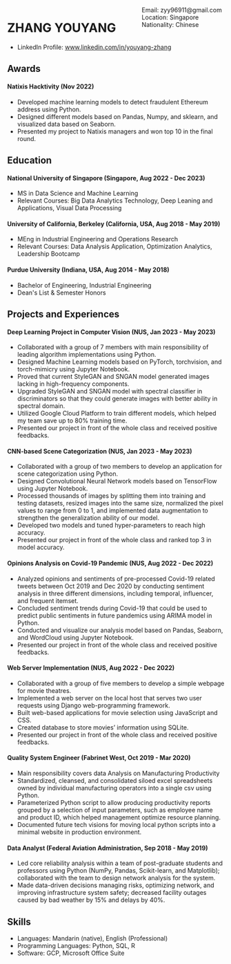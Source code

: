 <span style="float:right;padding:6px"> 
  Email: zyy96911@gmail.com <br> Location: Singapore <br> Nationality: Chinese
</span>

# ZHANG YOUYANG

* LinkedIn Profile: www.linkedin.com/in/youyang-zhang

## Awards

#### Natixis Hacktivity (Nov 2022)
* Developed machine learning models to detect fraudulent Ethereum address using Python.
* Designed different models based on Pandas, Numpy, and sklearn, and visualized data based on Seaborn.
* Presented my project to Natixis managers and won top 10 in the final round.

## Education

####  National University of Singapore (Singapore, Aug 2022 - Dec 2023)
* MS in Data Science and Machine Learning
* Relevant Courses: Big Data Analytics Technology, Deep Leaning and Applications, Visual Data Processing
####  University of California, Berkeley (California, USA, Aug 2018 - May 2019)
* MEng in Industrial Engineering and Operations Research
* Relevant Courses:  Data Analysis Application, Optimization Analytics, Leadership Bootcamp
####  Purdue University (Indiana, USA, Aug 2014 - May 2018)
* Bachelor of Engineering, Industrial Engineering
* Dean's List & Semester Honors

## Projects and Experiences

#### Deep Learning Project in Computer Vision (NUS, Jan 2023 - May 2023) 

* Collaborated with a group of 7 members with main responsibility of leading algorithm implementations using Python.
* Designed Machine Learning models based on PyTorch, torchvision, and torch-mimicry using Jupyter Notebook.                               
* Proved that current StyleGAN and SNGAN model generated images lacking in high-frequency components.
* Upgraded StyleGAN and SNGAN model with spectral classifier in discriminators so that they could generate images with better ability in spectral domain.
* Utilized Google Cloud Platform to train different models, which helped my team save up to 80% training time.
* Presented our project in front of the whole class and received positive feedbacks.

#### CNN-based Scene Categorization (NUS, Jan 2023 - May 2023) 

* Collaborated with a group of two members to develop an application for scene categorization using Python.
* Designed Convolutional Neural Network models based on TensorFlow using Jupyter Notebook. 
* Processed thousands of images by splitting them into training and testing datasets, resized images into the same size, normalized the pixel values to range from 0 to 1, and implemented data augmentation to strengthen the generalization ability of our model.
* Developed two models and tuned hyper-parameters to reach high accuracy.
* Presented our project in front of the whole class and ranked top 3 in model accuracy.

#### Opinions Analysis on Covid-19 Pandemic (NUS, Aug 2022 - Dec 2022)

* Analyzed opinions and sentiments of pre-processed Covid-19 related tweets between Oct 2019 and Dec 2020 by conducting sentiment analysis in three different dimensions, including temporal, influencer, and frequent itemset.
* Concluded sentiment trends during Covid-19 that could be used to predict public sentiments in future pandemics using ARIMA model in Python.
* Conducted and visualize our analysis model based on Pandas, Seaborn, and WordCloud using Jupyter Notebook.
* Presented our project in front of the whole class and received positive feedbacks.

#### Web Server Implementation (NUS, Aug 2022 - Dec 2022)

* Collaborated with a group of five members to develop a simple webpage for movie theatres.
* Implemented a web server on the local host that serves two user requests using Django web-programming framework.
* Built web-based applications for movie selection using JavaScript and CSS.
* Created database to store movies’ information using SQLite.
* Presented our project in front of the whole class and received positive feedbacks.

#### Quality System Engineer (Fabrinet West, Oct 2019 - Mar 2020)

* Main responsibility covers data Analysis on Manufacturing Productivity                                                         
* Standardized, cleansed, and consolidated siloed excel spreadsheets owned by individual manufacturing operators into a single csv using Python.
* Parameterized Python script to allow producing productivity reports grouped by a selection of input parameters, such as employee name and product ID, which helped management optimize resource planning. 
* Documented future tech visions for moving local python scripts into a minimal website in production environment.

#### Data Analyst (Federal Aviation Administration, Sep 2018 - May 2019)

* Led core reliability analysis within a team of post-graduate students and professors using Python (NumPy, Pandas, Scikit-learn, and Matplotlib); collaborated with the team to design network analysis for the system.
* Made data-driven decisions managing risks, optimizing network, and improving infrastructure system safety; decreased facility outages caused by bad weather by 15% and delays by 40%.

## Skills

* Languages: Mandarin (native), English (Professional)
* Programming Languages: Python, SQL, R
* Software: GCP, Microsoft Office Suite
